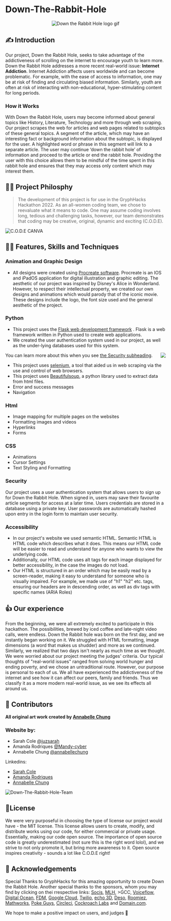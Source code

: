 # Down-The-Rabbit-Hole
<p align="center">

<img src=https://github.com/Mandy-cyber/Down-The-Rabbit-Hole/blob/main/downtherabbitholelogogif.gif alt="Down the Rabbit Hole logo gif" >
  
</p>


## ✍️ Introduction
Our project, Down the Rabbit Hole, seeks to take advantage of the addictiveness of scrolling on the internet to encourage youth to learn more. Down the Rabbit Hole addresses a more recent real-world issue: __Internet Addiction__. Internet Addiction affects users worldwide and can become problematic. For example, with the ease of access to information, one may be at risk of finding and circulating biased information. Similarly, youth are often at risk of interacting with non-educational, hyper-stimulating content for long periods. 
### How it Works
With Down the Rabbit Hole, users may become informed about general topics like History, Literature, Technology and more through web scraping. Our project scrapes the web for articles and web pages related to subtopics of these general topics. A segment of the article, which may have an interesting fact or background information about the subtopic, is displayed for the user. A highlighted word or phrase in this segment will link to a separate article. The user may continue ‘down the rabbit hole’ of information and proceed to the article or end the rabbit hole. Providing the user with this choice allows them to be mindful of the time spent in this rabbit hole and ensures that they may access only content which may interest them.

## 👩‍🏫 Project Philosphy
> The development of this project is for use in the GryphHacks Hackathon 2022. As an all-women coding team, we chose to reevaluate what it means to code. One may assume coding involves long, tedious and challenging tasks, however, our team demonstrates that coding may be creative, original, dynamic and exciting (C.O.D.E).

<img align="center" src=https://github.com/Mandy-cyber/Down-The-Rabbit-Hole/blob/main/C%20O%20D%20E.png alt="C.O.D.E CANVA">


## 👩‍💻 Features, Skills and Techniques
### Animation and Graphic Design
 - All designs were created using [Procreate software](https://procreate.art/).
 Procreate is an IOS and iPadOS application for digital illustration and graphic editing. The aesthetic of our project was inspired by Disney's Alice in Wonderland. However, to respect their intellectual property, we created our own designs and animations which would parody that of the iconic movie. These designs include the logo, the font size used and the general aesthetic of the project.
### Python
 - This project uses the [Flask web development framework](https://flask.palletsprojects.com/en/2.1.x/) .
 Flask is a web framework written in Python used to create web applications.
 - We created the user authentication system used in our project, as well as the under-lying databases used for this system. 
 <img align="right" src=https://github.com/Mandy-cyber/Down-The-Rabbit-Hole/blob/main/screnshotofcode.jpg >
 
 
 You can learn more about this when you see [the Security subheading](https://github.com/Mandy-cyber/Down-The-Rabbit-Hole/blob/main/README.md#security).
 - This project uses [selenium](https://selenium-python.readthedocs.io/), a tool that aided us in web scraping via the use and control of web browsers.
 - This project uses [Beautifulsoup](https://www.crummy.com/software/BeautifulSoup/bs4/doc/), a python library used to extract data from html files.
 - Error and success messages
 - Navigation
 
### Html
- Image mapping for multiple pages on the websites
- Formatting images and videos
- Hyperlinks
- Forms
### CSS
- Animations
- Cursor Settings
- Text Styling and Formatting
### Security 
Our project uses a user authentication system that allows users to sign up for Down the Rabbit Hole. When signed in, users may save their favourite article segments for access at a later time. 
Users credentials are stored in a database using a private key. User passwords are automatically hashed upon entry in the login form to maintain user security.
### Accessibility 

- In our project's website we used semantic HTML. Semantic HTML is HTML code which describes what it does. This means our HTML code will be easier to read and understand for anyone who wants to view the underlying code. 
- Additionally, our HTML code uses alt tags for each image displayed for better accessibility, in the case the images do not load.
- Our HTML is structured in an order which may be easily read by a screen-reader, making it easy to understand for someone who is visually impaired. For example, we made use of "h1" "h2" etc. tags, ensuring our headers are in descending order, as well as div tags with specific names (ARIA Roles)
  

## 👍 Our experience
From the beginning, we were all extremely excited to participate in this hackathon. The possibilities, brewed by iced coffee and late-night video calls, were endless. Down the Rabbit hole was born on the first day, and we instantly began working on it. We struggled with HTML formatting, image dimensions (a word that makes us shudder) and more as we continued. Similarly, we realized that two days isn't nearly as much time as we thought. 
We were worried about our project meeting the judges' criteria. Our typical thoughts of "real-world issues" ranged from solving world hunger and ending poverty, and we chose an untraditional route. However, our purpose is personal to each of us. We all have experienced the addictiveness of the internet and see how it can affect our peers, family and friends. Thus we classify it as a more modern real-world issue, as we see its effects all around us. 
## 👏 Contributors
**All original art work created by [Annabelle Chung](https://github.com/annabellechung)**
### Website by:
- Sarah Cole [@juzsarah](https://github.com/juzsarah)
- Amanda Rodriques [@Mandy-cyber](https://github.com/Mandy-cyber)
- Annabelle Chung [@annabellechung](https://github.com/annabellechung)

Linkedins:
- [Sarah Cole](https://www.linkedin.com/in/sarah-cole-8317b01b6/)
- [Amanda Rodriques](https://www.linkedin.com/in/amanda-rodriques-725613217/)
- [Annabelle Chung](https://www.linkedin.com/in/annabelle-chung-57a040204/)

![Down-The-Rabbit-Hole-Team](https://github.com/Mandy-cyber/Down-The-Rabbit-Hole/blob/main/collaborators.jpeg)
## 🔐License

We were very purposeful in choosing the type of license our project would have - the MIT license. This license allows users to create, modify, and distribute works using our code, for either commercial or private usage. Essentially, making our code open source. The importance of open source code is greatly underestimated (not sure this is the right word lolol), and we strive to not only promote it, but bring more awareness to it. Open source inspires creativity - sounds a lot like C.O.D.E right!

## 🙏 Acknowledgements
Special Thanks to GryphHacks for this amazing opportunity to create Down the Rabbit Hole. Another special thanks to the sponsors, whom you may find by clicking on thei rrespective links: [Socis](https://socis.ca/), [MLH](https://mlh.io/), >GCC, [Voiceflow](https://www.voiceflow.com/), [Digital Ocean](https://www.digitalocean.com/), [FDM](https://fdm-www-app-fdm-www-app-stage.azurewebsites.net/en-ca/ca-home/), [Google Cloud](https://cloud.google.com/), [Twilio](https://www.twilio.com/), [echo 3D](https://www.echo3d.co/), [Deso](https://www.deso.org/), [Roomiez](https://www.roomiez.ca/), [Mathworks](https://www.mathworks.com/), [Poke Guys](https://www.pokeguys.ca/), [Circleci](https://circleci.com/), [Cockroach Labs](https://www.cockroachlabs.com/product/) and [Domain.com](https://www.domain.com/).

We hope to make a positive impact on users, and judges 💛
